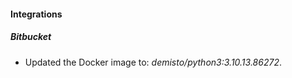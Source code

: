 
#### Integrations

##### Bitbucket
- Updated the Docker image to: *demisto/python3:3.10.13.86272*.

